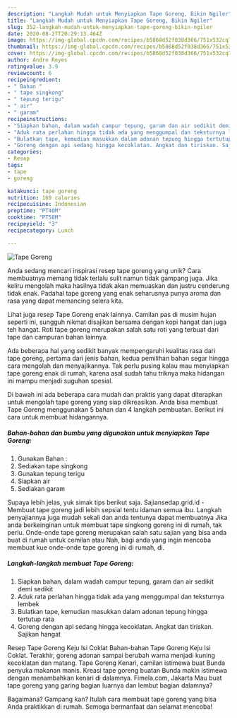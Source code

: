 ```yaml
---
description: "Langkah Mudah untuk Menyiapkan Tape Goreng, Bikin Ngiler"
title: "Langkah Mudah untuk Menyiapkan Tape Goreng, Bikin Ngiler"
slug: 352-langkah-mudah-untuk-menyiapkan-tape-goreng-bikin-ngiler
date: 2020-08-27T20:29:13.464Z
image: https://img-global.cpcdn.com/recipes/b5868d52f038d366/751x532cq70/tape-goreng-foto-resep-utama.jpg
thumbnail: https://img-global.cpcdn.com/recipes/b5868d52f038d366/751x532cq70/tape-goreng-foto-resep-utama.jpg
cover: https://img-global.cpcdn.com/recipes/b5868d52f038d366/751x532cq70/tape-goreng-foto-resep-utama.jpg
author: Andre Reyes
ratingvalue: 3.9
reviewcount: 6
recipeingredient:
- " Bahan "
- " tape singkong"
- " tepung terigu"
- " air"
- " garam"
recipeinstructions:
- "Siapkan bahan, dalam wadah campur tepung, garam dan air sedikit demi sedikit"
- "Aduk rata perlahan hingga tidak ada yang menggumpal dan teksturnya lembek"
- "Bulatkan tape, kemudian masukkan dalam adonan tepung hingga tertutup rata"
- "Goreng dengan api sedang hingga kecoklatan. Angkat dan tiriskan. Sajikan hangat"
categories:
- Resep
tags:
- tape
- goreng

katakunci: tape goreng 
nutrition: 169 calories
recipecuisine: Indonesian
preptime: "PT40M"
cooktime: "PT58M"
recipeyield: "3"
recipecategory: Lunch

---
```



![Tape Goreng](https://img-global.cpcdn.com/recipes/b5868d52f038d366/751x532cq70/tape-goreng-foto-resep-utama.jpg)

Anda sedang mencari inspirasi resep tape goreng yang unik? Cara membuatnya memang tidak terlalu sulit namun tidak gampang juga. Jika keliru mengolah maka hasilnya tidak akan memuaskan dan justru cenderung tidak enak. Padahal tape goreng yang enak seharusnya punya aroma dan rasa yang dapat memancing selera kita.

Lihat juga resep Tape Goreng enak lainnya. Camilan pas di musim hujan seperti ini, sungguh nikmat disajikan bersama dengan kopi hangat dan juga teh hangat. Roti tape goreng merupakan salah satu roti yang terbuat dari tape dan campuran bahan lainnya.

Ada beberapa hal yang sedikit banyak mempengaruhi kualitas rasa dari tape goreng, pertama dari jenis bahan, kedua pemilihan bahan segar hingga cara mengolah dan menyajikannya. Tak perlu pusing kalau mau menyiapkan tape goreng enak di rumah, karena asal sudah tahu triknya maka hidangan ini mampu menjadi suguhan spesial.


Di bawah ini ada beberapa cara mudah dan praktis yang dapat diterapkan untuk mengolah tape goreng yang siap dikreasikan. Anda bisa membuat Tape Goreng menggunakan 5 bahan dan 4 langkah pembuatan. Berikut ini cara untuk membuat hidangannya.

<!--inarticleads1-->

##### Bahan-bahan dan bumbu yang digunakan untuk menyiapkan Tape Goreng:

1. Gunakan  Bahan :
1. Sediakan  tape singkong
1. Gunakan  tepung terigu
1. Siapkan  air
1. Sediakan  garam


Supaya lebih jelas, yuk simak tips berikut saja. Sajiansedap.grid.id - Membuat tape goreng jadi lebih sepsial tentu idaman semua ibu. Langkah penyajiannya juga mudah sekali dan anda tentunya dapat membuatnya Jika anda berkeinginan untuk membuat tape singkong goreng ini di rumah, tak perlu. Onde-onde tape goreng merupakan salah satu sajian yang bisa anda buat di rumah untuk cemilan atau Nah, bagi anda yang ingin mencoba membuat kue onde-onde tape goreng ini di rumah, di. 

<!--inarticleads2-->

##### Langkah-langkah membuat Tape Goreng:

1. Siapkan bahan, dalam wadah campur tepung, garam dan air sedikit demi sedikit
1. Aduk rata perlahan hingga tidak ada yang menggumpal dan teksturnya lembek
1. Bulatkan tape, kemudian masukkan dalam adonan tepung hingga tertutup rata
1. Goreng dengan api sedang hingga kecoklatan. Angkat dan tiriskan. Sajikan hangat


Resep Tape Goreng Keju Isi Coklat Bahan-bahan Tape Goreng Keju Isi Coklat. Terakhir, goreng adonan sampai berubah warna menjadi kuning kecoklatan dan matang. Tape Goreng Kenari, camilan istimewa buat Bunda penyuka makanan manis. Kreasi tape goreng buatan Bunda makin istimewa dengan menambahkan kenari di dalamnya. Fimela.com, Jakarta Mau buat tape goreng yang garing bagian luarnya dan lembut bagian dalamnya? 

Bagaimana? Gampang kan? Itulah cara membuat tape goreng yang bisa Anda praktikkan di rumah. Semoga bermanfaat dan selamat mencoba!

